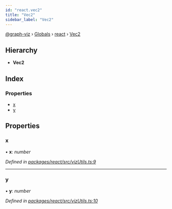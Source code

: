 ```yaml
---
id: "react.vec2"
title: "Vec2"
sidebar_label: "Vec2"
---
```


[@graph-viz](../index.md) › [Globals](../globals.md) › [react](../modules/react.md) › [Vec2](react.vec2.md)

## Hierarchy

* **Vec2**

## Index

### Properties

* [x](react.vec2.md#x)
* [y](react.vec2.md#y)

## Properties

###  x

• **x**: *number*

*Defined in [packages/react/src/vizUtils.ts:9](https://github.com/uplevel-technology/graph-viz/blob/a1a88b4/packages/react/src/vizUtils.ts#L9)*

___

###  y

• **y**: *number*

*Defined in [packages/react/src/vizUtils.ts:10](https://github.com/uplevel-technology/graph-viz/blob/a1a88b4/packages/react/src/vizUtils.ts#L10)*
